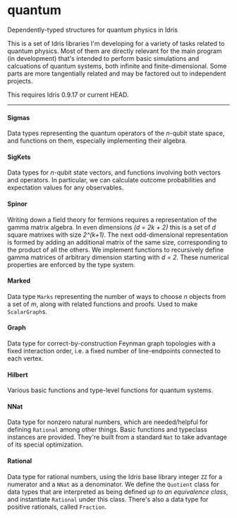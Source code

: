 quantum
=======

Dependently-typed structures for quantum physics in Idris

This is a set of Idris libraries I'm developing for a variety of tasks related to quantum physics. Most of them are directly relevant for the main program (in development) that's intended to perform basic simulations and calcuations of quantum systems, both infinite and finite-dimensional. Some parts are more tangentially related and may be factored out to independent projects.

This requires Idris 0.9.17 or current HEAD.

---

#### Sigmas
Data types representing the quantum operators of the _n_-qubit state space, and functions on them, especially implementing their algebra.

#### SigKets
Data types for _n_-qubit state vectors, and functions involving both vectors and operators. In particular, we can calculate outcome probabilities and expectation values for any observables.

#### Spinor
Writing down a field theory for fermions requires a representation of the gamma matrix algebra. In even dimensions _(d = 2k + 2)_ this is a set of _d_ square matrixes with size _2^(k+1)_. The next odd-dimensional representation is formed by adding an additional matrix of the same size, corresponding to the product of all the others. We implement functions to recursively define gamma matrices of arbitrary dimension starting with _d = 2_. These numerical properties are enforced by the type system.

#### Marked
Data type `Marks` representing the number of ways to choose _n_ objects from a set of _m_, along with related functions and proofs. Used to make `ScalarGraph`s.

#### Graph
Data type for correct-by-construction Feynman graph topologies with a fixed interaction order, i.e. a fixed number of line-endpoints connected to each vertex.

#### Hilbert
Various basic functions and type-level functions for quantum systems.

#### NNat
Data type for nonzero natural numbers, which are needed/helpful for defining `Rational` among other things. Basic functions and typeclass instances are provided. They're built from a standard `Nat` to take advantage of its special optimization.

#### Rational
Data type for rational numbers, using the Idris base library integer `ZZ` for a numerator and a `NNat` as a denominator. We define the `Quotient` class for data types that are interpreted as being defined _up to an equivalence class_, and instantiate `Rational` under this class. There's also a data type for positive rationals, called `Fraction`.
